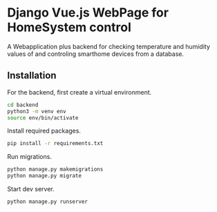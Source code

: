 # Django Vue.js WebPage for HomeSystem control

A Webapplication plus backend for checking temperature and humidity values of and controling smarthome devices from a database.

## Installation

For the backend, first create a virtual environment.

```bash
cd backend
python3 -m venv env
source env/bin/activate
```

Install required packages.

```bash
pip install -r requirements.txt
```

Run migrations.

```bash
python manage.py makemigrations
python manage.py migrate
```

Start dev server.

```bash
python manage.py runserver
```
